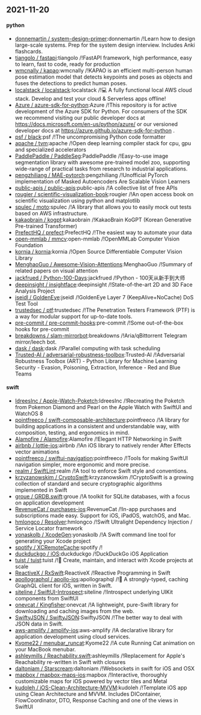 ## 2021-11-20

#### python
* [donnemartin / system-design-primer](https://github.com/donnemartin/system-design-primer):donnemartin /!Learn how to design large-scale systems. Prep for the system design interview. Includes Anki flashcards.
* [tiangolo / fastapi](https://github.com/tiangolo/fastapi):tiangolo /!FastAPI framework, high performance, easy to learn, fast to code, ready for production
* [wmcnally / kapao](https://github.com/wmcnally/kapao):wmcnally /!KAPAO is an efficient multi-person human pose estimation model that detects keypoints and poses as objects and fuses the detections to predict human poses.
* [localstack / localstack](https://github.com/localstack/localstack):localstack /!💻 A fully functional local AWS cloud stack. Develop and test your cloud & Serverless apps offline!
* [Azure / azure-sdk-for-python](https://github.com/Azure/azure-sdk-for-python):Azure /!This repository is for active development of the Azure SDK for Python. For consumers of the SDK we recommend visiting our public developer docs at https://docs.microsoft.com/en-us/python/azure/ or our versioned developer docs at https://azure.github.io/azure-sdk-for-python .
* [psf / black](https://github.com/psf/black):psf /!The uncompromising Python code formatter
* [apache / tvm](https://github.com/apache/tvm):apache /!Open deep learning compiler stack for cpu, gpu and specialized accelerators
* [PaddlePaddle / PaddleSeg](https://github.com/PaddlePaddle/PaddleSeg):PaddlePaddle /!Easy-to-use image segmentation library with awesome pre-trained model zoo, supporting wide-range of practical tasks from research to industrial applications.
* [pengzhiliang / MAE-pytorch](https://github.com/pengzhiliang/MAE-pytorch):pengzhiliang /!Unofficial PyTorch implementation of Masked Autoencoders Are Scalable Vision Learners
* [public-apis / public-apis](https://github.com/public-apis/public-apis):public-apis /!A collective list of free APIs
* [rougier / scientific-visualization-book](https://github.com/rougier/scientific-visualization-book):rougier /!An open access book on scientific visualization using python and matplotlib
* [spulec / moto](https://github.com/spulec/moto):spulec /!A library that allows you to easily mock out tests based on AWS infrastructure.
* [kakaobrain / kogpt](https://github.com/kakaobrain/kogpt):kakaobrain /!KakaoBrain KoGPT (Korean Generative Pre-trained Transformer)
* [PrefectHQ / prefect](https://github.com/PrefectHQ/prefect):PrefectHQ /!The easiest way to automate your data
* [open-mmlab / mmcv](https://github.com/open-mmlab/mmcv):open-mmlab /!OpenMMLab Computer Vision Foundation
* [kornia / kornia](https://github.com/kornia/kornia):kornia /!Open Source Differentiable Computer Vision Library
* [MenghaoGuo / Awesome-Vision-Attentions](https://github.com/MenghaoGuo/Awesome-Vision-Attentions):MenghaoGuo /!Summary of related papers on visual attention
* [jackfrued / Python-100-Days](https://github.com/jackfrued/Python-100-Days):jackfrued /!Python - 100天从新手到大师
* [deepinsight / insightface](https://github.com/deepinsight/insightface):deepinsight /!State-of-the-art 2D and 3D Face Analysis Project
* [jseidl / GoldenEye](https://github.com/jseidl/GoldenEye):jseidl /!GoldenEye Layer 7 (KeepAlive+NoCache) DoS Test Tool
* [trustedsec / ptf](https://github.com/trustedsec/ptf):trustedsec /!The Penetration Testers Framework (PTF) is a way for modular support for up-to-date tools.
* [pre-commit / pre-commit-hooks](https://github.com/pre-commit/pre-commit-hooks):pre-commit /!Some out-of-the-box hooks for pre-commit
* [breakdowns / slam-mirrorbot](https://github.com/breakdowns/slam-mirrorbot):breakdowns /!Aria/qBittorrent Telegram mirror/leech bot.
* [dask / dask](https://github.com/dask/dask):dask /!Parallel computing with task scheduling
* [Trusted-AI / adversarial-robustness-toolbox](https://github.com/Trusted-AI/adversarial-robustness-toolbox):Trusted-AI /!Adversarial Robustness Toolbox (ART) - Python Library for Machine Learning Security - Evasion, Poisoning, Extraction, Inference - Red and Blue Teams

#### swift
* [IdreesInc / Apple-Watch-Poketch](https://github.com/IdreesInc/Apple-Watch-Poketch):IdreesInc /!Recreating the Poketch from Pokemon Diamond and Pearl on the Apple Watch with SwiftUI and WatchOS 8
* [pointfreeco / swift-composable-architecture](https://github.com/pointfreeco/swift-composable-architecture):pointfreeco /!A library for building applications in a consistent and understandable way, with composition, testing, and ergonomics in mind.
* [Alamofire / Alamofire](https://github.com/Alamofire/Alamofire):Alamofire /!Elegant HTTP Networking in Swift
* [airbnb / lottie-ios](https://github.com/airbnb/lottie-ios):airbnb /!An iOS library to natively render After Effects vector animations
* [pointfreeco / swiftui-navigation](https://github.com/pointfreeco/swiftui-navigation):pointfreeco /!Tools for making SwiftUI navigation simpler, more ergonomic and more precise.
* [realm / SwiftLint](https://github.com/realm/SwiftLint):realm /!A tool to enforce Swift style and conventions.
* [krzyzanowskim / CryptoSwift](https://github.com/krzyzanowskim/CryptoSwift):krzyzanowskim /!CryptoSwift is a growing collection of standard and secure cryptographic algorithms implemented in Swift
* [groue / GRDB.swift](https://github.com/groue/GRDB.swift):groue /!A toolkit for SQLite databases, with a focus on application development
* [RevenueCat / purchases-ios](https://github.com/RevenueCat/purchases-ios):RevenueCat /!In-app purchases and subscriptions made easy. Support for iOS, iPadOS, watchOS, and Mac.
* [hmlongco / Resolver](https://github.com/hmlongco/Resolver):hmlongco /!Swift Ultralight Dependency Injection / Service Locator framework
* [yonaskolb / XcodeGen](https://github.com/yonaskolb/XcodeGen):yonaskolb /!A Swift command line tool for generating your Xcode project
* [spotify / XCRemoteCache](https://github.com/spotify/XCRemoteCache):spotify /!
* [duckduckgo / iOS](https://github.com/duckduckgo/iOS):duckduckgo /!DuckDuckGo iOS Application
* [tuist / tuist](https://github.com/tuist/tuist):tuist /!🚀 Create, maintain, and interact with Xcode projects at scale
* [ReactiveX / RxSwift](https://github.com/ReactiveX/RxSwift):ReactiveX /!Reactive Programming in Swift
* [apollographql / apollo-ios](https://github.com/apollographql/apollo-ios):apollographql /!📱 A strongly-typed, caching GraphQL client for iOS, written in Swift.
* [siteline / SwiftUI-Introspect](https://github.com/siteline/SwiftUI-Introspect):siteline /!Introspect underlying UIKit components from SwiftUI
* [onevcat / Kingfisher](https://github.com/onevcat/Kingfisher):onevcat /!A lightweight, pure-Swift library for downloading and caching images from the web.
* [SwiftyJSON / SwiftyJSON](https://github.com/SwiftyJSON/SwiftyJSON):SwiftyJSON /!The better way to deal with JSON data in Swift.
* [aws-amplify / amplify-ios](https://github.com/aws-amplify/amplify-ios):aws-amplify /!A declarative library for application development using cloud services.
* [Kyome22 / menubar_runcat](https://github.com/Kyome22/menubar_runcat):Kyome22 /!A cute Running Cat animation on your MacBook menubar.
* [ashleymills / Reachability.swift](https://github.com/ashleymills/Reachability.swift):ashleymills /!Replacement for Apple's Reachability re-written in Swift with closures
* [daltoniam / Starscream](https://github.com/daltoniam/Starscream):daltoniam /!Websockets in swift for iOS and OSX
* [mapbox / mapbox-maps-ios](https://github.com/mapbox/mapbox-maps-ios):mapbox /!Interactive, thoroughly customizable maps for iOS powered by vector tiles and Metal
* [kudoleh / iOS-Clean-Architecture-MVVM](https://github.com/kudoleh/iOS-Clean-Architecture-MVVM):kudoleh /!Template iOS app using Clean Architecture and MVVM. Includes DIContainer, FlowCoordinator, DTO, Response Caching and one of the views in SwiftUI
